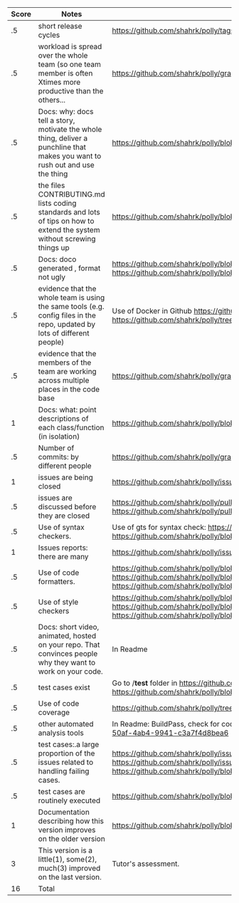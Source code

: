 |Score|Notes| Evidence|
|-|-----|---------|
|.5| short release cycles|https://github.com/shahrk/polly/tags|
|.5| workload is spread over the whole team (so one team member is often Xtimes more productive than the others...|https://github.com/shahrk/polly/graphs/contributors|
|.5|Docs: why: docs tell a story, motivate the whole thing, deliver a punchline that makes you want to rush out and use the thing | https://github.com/shahrk/polly/blob/main/README.md|
|.5|the files CONTRIBUTING.md lists coding standards and lots of tips on how to extend the system without screwing things up  |https://github.com/shahrk/polly/blob/main/CONTRIBUTING.md |
|.5| Docs: doco generated , format not ugly| https://github.com/shahrk/polly/blob/main/docs/BootstrapDocumentation_1.pdf , https://github.com/shahrk/polly/blob/main/docs/code_documentation.pdf |
|.5|evidence that the whole team is using the same tools (e.g. config files in the repo, updated by lots of different people) |Use of Docker in Github https://github.com/shahrk/polly/blob/main/docker-compose.yml , https://github.com/shahrk/polly/tree/main/frontend/.vscode |
|.5|evidence that the members of the team are working across multiple places in the code base | https://github.com/shahrk/polly/graphs/contributors |
|1|Docs: what: point descriptions of each class/function (in isolation)  |https://github.com/shahrk/polly/blob/main/backend/README.md |
|.5|Number of commits: by different people  |https://github.com/shahrk/polly/graphs/contributors |
|1|issues are being closed | https://github.com/shahrk/polly/issues|
|.5|issues are discussed before they are closed | https://github.com/shahrk/polly/pull/30 , https://github.com/shahrk/polly/pull/29 , https://github.com/shahrk/polly/pull/28 ), Evidence in Github Issue comments.|
|.5| Use of syntax checkers. | Use of gts for syntax check: https://github.com/shahrk/polly/blob/main/backend/package.json , https://github.com/shahrk/polly/blob/main/images/eslint_in_action.jpeg |
|1|Issues reports: there are many  | https://github.com/shahrk/polly/issues|
|.5|Use of code formatters. | https://github.com/shahrk/polly/blob/main/frontend/.prettierrc.json, https://github.com/shahrk/polly/blob/main/backend/.eslintrc.json, https://github.com/shahrk/polly/blob/main/images/eslint_in_action.jpeg|
|.5|Use of style checkers | https://github.com/shahrk/polly/blob/main/frontend/package.json, https://github.com/shahrk/polly/blob/main/backend/.eslintrc.json, https://github.com/shahrk/polly/blob/main/images/eslint_in_action.jpeg|
|.5|Docs: short video, animated, hosted on your repo. That convinces people why they want to work on your code. |In Readme |
|.5|test cases exist  | Go to /__test__ folder in https://github.com/shahrk/polly/tree/main/backend , https://github.com/shahrk/polly/blob/main/docs/UI%20MANUAL%20TESTING%20DOCUMENT%20(1).pdf  |
|.5| Use of code coverage  | https://github.com/shahrk/polly/tree/main/backend/coverage |
|.5| other automated analysis tools  | In Readme: BuildPass, check for code lines, vulnerability https://app.snyk.io/org/shahrk/project/4e0a290f-50af-4ab4-9941-c3a7f4d8bea6 |
|.5|test cases:.a large proportion of the issues related to handling failing cases. | https://github.com/shahrk/polly/issues?q=is%3Aissue+is%3Aclosed+label%3Aenhancement, https://github.com/shahrk/polly/issues?q=is%3Aissue+is%3Aclosed+label%3Abug, https://github.com/shahrk/polly/blob/main/docs/UI%20MANUAL%20TESTING%20DOCUMENT%20(1).pdf |
|.5|test cases are routinely executed | https://github.com/shahrk/polly/blob/main/.github/workflows/build.yml |
|1| Documentation describing how this version improves on the older version| https://github.com/shahrk/polly/blob/main/docs/Enhancement.pdf|
|3| This version is a little(1), some(2), much(3) improved on the last version.|Tutor's assessment.| 
|16| Total|
